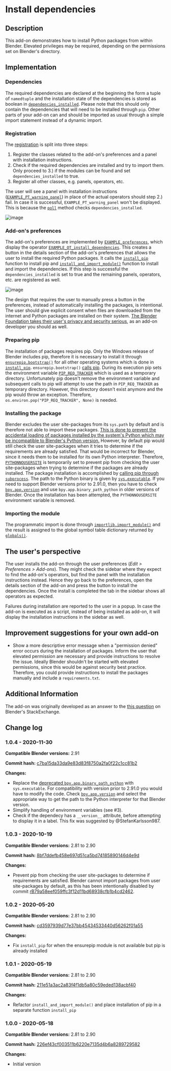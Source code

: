 # Install dependencies

## Description

This add-on demonstrates how to install Python packages from within Blender. Elevated privileges may be required, depending on the permissions set on Blender's directory.

## Implementation

### Dependencies

The required dependencies are declared at the beginning the form a tuple of `namedtuple` and the installation state of the dependencies is stored as boolean in 
[`dependencies_installed`](https://github.com/robertguetzkow/blender-python-examples/blob/4a3c99a843305b91e05db386559905b23cf6eb87/add-ons/install-dependencies/install-dependencies.py#L43). 
Please note that this should only contain the dependencies that will need to be installed through `pip`. Other parts of your add-on can and should be imported as usual through a simple import statement instead of a dynamic import.

### Registration

The [registration](https://github.com/robertguetzkow/blender-python-examples/blob/4a3c99a843305b91e05db386559905b23cf6eb87/add-ons/install-dependencies/install-dependencies.py#L236) is split into three steps:

1. Register the classes related to the add-on's preferences and a panel with installation instructions.
2. Check if the required dependencies are installed and try to import them. Only proceed to 3.) if the modules can be found and set `dependencies_installed` to true.
3. Register all other classes, e.g. panels, operators, etc.

The user will see a panel with installation instructions ([`EXAMPLE_PT_warning_panel`](https://github.com/robertguetzkow/blender-python-examples/blob/4a3c99a843305b91e05db386559905b23cf6eb87/add-ons/install-dependencies/install-dependencies.py#L158)) 
in place of the actual operators should step 2.) fail. In case it is successful, `EXAMPLE_PT_warning_panel` won't be displayed. This is because the 
[`poll`](https://github.com/robertguetzkow/blender-python-examples/blob/4a3c99a843305b91e05db386559905b23cf6eb87/add-ons/install-dependencies/install-dependencies.py#L165) method checks `dependencies_installed`.

![image](./imgs/install-instructions.png)

### Add-on's preferences

The add-on's preferences are implemented by [`EXAMPLE_preferences`](https://github.com/robertguetzkow/blender-python-examples/blob/4a3c99a843305b91e05db386559905b23cf6eb87/add-ons/install-dependencies/install-dependencies.py#L223), which display the 
operator [`EXAMPLE_OT_install_dependencies`](https://github.com/robertguetzkow/blender-python-examples/blob/4a3c99a843305b91e05db386559905b23cf6eb87/add-ons/install-dependencies/install-dependencies.py#L189). This creates a button in the details section 
of the add-on's preferences that allows the user to install the required Python packages. It calls the 
[`install_pip`](https://github.com/robertguetzkow/blender-python-examples/blob/4a3c99a843305b91e05db386559905b23cf6eb87/add-ons/install-dependencies/install-dependencies.py#L68) function to install pip and
[`install_and_import_module()`](https://github.com/robertguetzkow/blender-python-examples/blob/4a3c99a843305b91e05db386559905b23cf6eb87/add-ons/install-dependencies/install-dependencies.py#L89) function to install and import the dependencies. If this step is 
successful the `dependencies_installed` is set to true and the remaining panels, operators, etc. are registered as well.

![image](./imgs/user-preferences-pre-install.png)

The design that requires the user to manually press a button in the preferences, instead of automatically installing the packages, is intentional. The user should give explicit consent when files are
downloaded from the internet and Python packages are installed on their system. [The Blender Foundation takes their user's privacy and security serious](https://www.blender.org/about/license/), as an 
add-on developer you should as well.

### Preparing pip

The installation of packages requires pip. Only the Windows release of Blender includes pip, therefore it is necessary to install it through [`ensurepip.bootstrap()`](https://docs.python.org/3/library/ensurepip.html#ensurepip.bootstrap) for all other operating systems
which is done in [`install_pip`](https://github.com/robertguetzkow/blender-python-examples/blob/4a3c99a843305b91e05db386559905b23cf6eb87/add-ons/install-dependencies/install-dependencies.py#L68). `ensurepip.bootstrap()` 
[calls pip](https://github.com/python/cpython/blob/34b0598295284e3ff6cedf5c05e159ce1fa54d60/Lib/ensurepip/__init__.py#L35). During its execution pip sets the environment variable 
[`PIP_REQ_TRACKER`](https://github.com/pypa/pip/blob/326efa5c710ecf19acc3e1315477251a4cd4bd13/src/pip/_internal/req/req_tracker.py#L54) which is used as a temporary directory. Unfortunately pip doesn't remove the environment variable and subsequent calls to pip 
will attempt to use the path in `PIP_REQ_TRACKER` as temporary directory. However, this directory doesn't exist anymore and the pip would throw an exception. Therefore, `os.environ.pop("PIP_REQ_TRACKER", None)` is needed.

### Installing the package

Blender excludes the user site-packages from its `sys.path` by default and is therefore not able to import these packages. [This is done to prevent the accidental loading of packages installed by the system's Python which may be incompatible to Blender's Python version.](https://developer.blender.org/rB79a58eef059ffc3f12d11bd68938cfb1b4cd2462)
However, by default pip would still check the user site-packages when it tries to determine if the requirements are already satisfied. That would be incorrect for Blender, since it needs them to be installed for its own Python interpreter.
Therefore, [`PYTHONNOUSERSITE`](https://docs.python.org/3/using/cmdline.html#envvar-PYTHONNOUSERSITE) is temporarily set to prevent pip from checking the user site-packages when trying to determine if the packages are already 
installed. The package installation is accomplished by [calling pip through `subprocess`](https://github.com/robertguetzkow/blender-python-examples/blob/4a3c99a843305b91e05db386559905b23cf6eb87/add-ons/install-dependencies/install-dependencies.py#L117). The path to the 
Python binary is given by [`sys.executable`](https://developer.blender.org/rB04c5471ceefb41c9e49bf7c86f07e9e7b8426bb3). If you need to support Blender versions prior to 2.91.0, then you have to check [`bpy.app.version`](https://docs.blender.org/api/current/bpy.app.html#bpy.app.version) 
and use `bpy.app.binary_path_python` in older versions of Blender. Once the installation has been attempted, the `PYTHONNOUSERSITE` environment variable is removed.

### Importing the module

The programmatic import is done through [`importlib.import_module()`](https://docs.python.org/3/library/importlib.html#importlib.import_module) and the result is assigned to the global symbol table dictionary 
returned by [`globals()`](https://docs.python.org/3/library/functions.html#globals).

## The user's perspective

The user installs the add-on through the user preferences (*Edit > Preferences > Add-ons*). They might check the sidebar where they expect to find the add-on's operators, but find the panel with the installation instructions instead.
Hence they go back to the preferences, open the details section of the add-on and press the button to install the dependencies. Once the install is completed the tab in the sidebar shows all operators as expected.

Failures during installation are reported to the user in a popup. In case the add-on is executed as a script, instead of being installed as add-on, it will display the installation instructions in the sidebar as well.

## Improvement suggestions for your own add-on

- Show a more descriptive error message when a "permission denied" error occurs during the installation of packages. Inform the user that elevated permission are necessary and provide instructions to resolve the issue. Ideally Blender shouldn't be started with
 elevated permissions, since this would be against security best practice. Therefore, you could provide instructions to install the packages manually and include a `requirements.txt`.

## Additional Information

The add-on was originally developed as an answer to the [this question](https://blender.stackexchange.com/questions/168448/bundling-python-library-with-addon) on Blender's StackExchange.

## Change log

### 1.0.4 - 2020-11-30
 **Compatible Blender versions:** 2.91

 **Commit hash:** [c7ba15da33da9e83d83f8750a2fa0f22c1cc81b2](https://github.com/robertguetzkow/blender-python-examples/commit/c7ba15da33da9e83d83f8750a2fa0f22c1cc81b2)

 **Changes:**
 - Replace the [deprecated `bpy.app.binary_path_python`](https://developer.blender.org/rB04c5471ceefb41c9e49bf7c86f07e9e7b8426bb3) with `sys.executable`. For compatibility with version prior to 2.91.0 you would have to modify the code. Check [`bpy.app.version`](https://docs.blender.org/api/current/bpy.app.html#bpy.app.version) and select the appropriate way to get the path to the Python interpreter for that Blender version.
 - Simplify handling of environment variables (see #3).
 - Check if the dependecy has a `__version__` attribute, before attempting to display it in a label. This fix was suggested by @StefanKarlsson987.

### 1.0.3 - 2020-10-19

 **Compatible Blender versions:** 2.81 to 2.90

 **Commit hash:** [8bf7ddefb458e697d51ca5bd74185890146d4e9d](https://github.com/robertguetzkow/blender-python-examples/commit/8bf7ddefb458e697d51ca5bd74185890146d4e9d)

 **Changes:**
 - Prevent pip from checking the user site-packages to determine if requirements are satisfied. Blender cannot import packages from user site-packages by default, as this has been intentionally disabled by commit [rB79a58eef059ffc3f12d11bd68938cfb1b4cd2462](https://developer.blender.org/rB79a58eef059ffc3f12d11bd68938cfb1b4cd2462).

### 1.0.2 - 2020-05-20

 **Compatible Blender versions:** 2.81 to 2.90

 **Commit hash:** [cd3597939d77e37bb45434533440d56262f01a55](https://github.com/robertguetzkow/blender-python-examples/commit/cd3597939d77e37bb45434533440d56262f01a55)

 **Changes:**
 - Fix `install_pip` for when the ensurepip module is not available but pip is already installed

### 1.0.1 - 2020-05-19

 **Compatible Blender versions:** 2.81 to 2.90

 **Commit hash:** [211e51a3ac2a83f4f1db5a80c59eded138acbf40](https://github.com/robertguetzkow/blender-python-examples/commit/211e51a3ac2a83f4f1db5a80c59eded138acbf40)

 **Changes:**
 - Refactor `install_and_import_module()` and place installation of pip in a separate function `install_pip`

### 1.0.0 - 2020-05-18

 **Compatible Blender versions:** 2.81 to 2.90

 **Commit hash:** [226ef43cf003511b6220e7135d4b6a8289729582](https://github.com/robertguetzkow/blender-python-examples/commit/226ef43cf003511b6220e7135d4b6a8289729582)

 **Changes:**
 - Initial version
